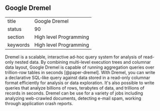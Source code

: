 ## Google Dremel


|          |                        |
| -------- | ---------------------- |
| title    | Google Dremel          | 
| status   | 90                     |
| section  | High level Programming |
| keywords | High level Programming |


 
Dremel is a scalable, interactive ad-hoc query system for analysis of
read-only nested data. By combining multi-level execution trees and
columnar data layout, Google Dremel is capable of running aggregation
queries over trillion-row tables in seconds [@paper-dremel]. With
Dremel, you can write a declarative SQL-like query against data stored
in a read-only columnar format efficiently for analysis or data
exploration.  It's also possible to write queries that analyze
billions of rows, terabytes of data, and trillions of records in
seconds. Dremel can be use for a variety of jobs including analyzing
web-crawled documents, detecting e-mail spam, working through
application crash reports.

